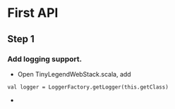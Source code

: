 # First API #

## Step 1 ##

### Add logging support. ###

- Open TinyLegendWebStack.scala, add 
```aidl
val logger = LoggerFactory.getLogger(this.getClass)
```
 
- 